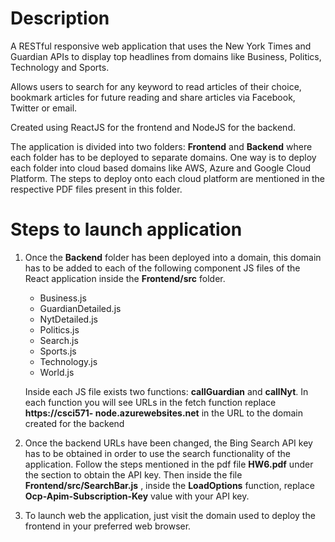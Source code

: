 # Description
A RESTful responsive web application that uses the New York Times and Guardian APIs to display top headlines from domains like Business, Politics, Technology and Sports.

Allows users to search for any keyword to read articles of their choice, bookmark articles for future reading and share articles via Facebook, Twitter or email. 

Created using ReactJS for the frontend and NodeJS for the backend.

The application is divided into two folders: **Frontend** and **Backend** where each folder has to be deployed to separate domains. One way is to deploy each folder into cloud based domains like AWS, Azure and Google Cloud Platform. The steps to deploy onto each cloud platform are mentioned in the respective PDF files present in this folder.

# Steps to launch application
1. Once the **Backend** folder has been deployed into a domain, this domain has to be added to each of the following component JS files of the React application inside the **Frontend/src** folder.
   - Business.js 
   - GuardianDetailed.js
   - NytDetailed.js
   - Politics.js
   - Search.js
   - Sports.js
   - Technology.js
   - World.js 

   Inside each JS file exists two functions: **callGuardian** and **callNyt**. In each function you will see URLs in the fetch function replace **https://csci571-     node.azurewebsites.net** in the URL to the domain created for the backend

2. Once the backend URLs have been changed, the Bing Search API key has to be obtained in order to use the search functionality of the application. Follow the steps mentioned in the pdf file **HW6.pdf** under the  section to obtain the API key. Then inside the file **Frontend/src/SearchBar.js** , inside the **LoadOptions** function, replace **Ocp-Apim-Subscription-Key** value with your API key.

3. To launch web the application, just visit the domain used to deploy the frontend in your preferred web browser.

